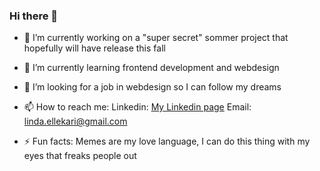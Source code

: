 ### Hi there 👋

- 🔭 I’m currently working on a "super secret" sommer project that hopefully will have release this fall
- 🌱 I’m currently learning frontend development and webdesign
- 👯 I’m looking for a job in webdesign so I can follow my dreams

- 📫 How to reach me: Linkedin: [My Linkedin page](https://www.linkedin.com/in/linda-nilsson-8b82b01b2/) Email: linda.ellekari@gmail.com
- ⚡ Fun facts: Memes are my love language, I can do this thing with my eyes that freaks people out
